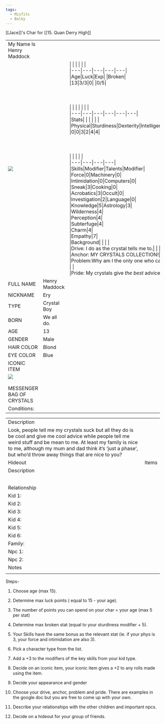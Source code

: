 ```yaml
---
tags:
  - Misfits
  - Balky
---
```

[[Jace]]'s Char for [[15. Quan Derry High]]

|   |   |   |
|---|---|---|
|My Name Is Henry Maddock|   |   |
|![](https://lh7-us.googleusercontent.com/3y98xIBFDPAGOHkm8rQCPq3AhrwYxhlvPGZVfN9G3PKdGe8-m2gjVZu_iMSJcblRrmmGRkGWOtIaltgeQO6PmLJgYsJQGUhDXg2MAzJEzvFqQyA2HH_wkuwWJ3YIN67kmRuT9bwlGJwpFzNJrY26e8k)|   |\|   \|   \|   \|   \|   \|<br>\|---\|---\|---\|---\|---\|<br>\|Age\|Luck\|Exp\|   \|Broken\|<br>\|13\|3/3\|0\|   \|0/5\|<br><br>  <br><br>\|   \|   \|   \|   \|   \|   \|<br>\|---\|---\|---\|---\|---\|---\|<br>\|Stats\|   \|   \|   \|   \|   \|<br>\|Physical\|Sturdiness\|Dexterity\|Intelligence\|Wisdom\|Charisma\|<br>\|0\|0\|3\|2\|4\|4\|<br><br>  <br><br>\|   \|   \|   \|   \|<br>\|---\|---\|---\|---\|<br>\|Skills\|Modifier\|Talents\|Modifier\|<br>\|Force\|0\|Machinery\|0\|<br>\|Intimidation\|0\|Computers\|0\|<br>\|Sneak\|3\|Cooking\|0\|<br>\|Acrobatics\|3\|Occult\|0\|<br>\|Investigation\|2\|Language\|0\|<br>\|Knowledge\|5\|Astrology\|3\|<br>\|Wilderness\|4\|<br>\|Perception\|4\|<br>\|Subterfuge\|4\|<br>\|Charm\|4\|<br>\|Empathy\|7\|<br>\|Background\|   \|   \|   \|<br>\|Drive: I do as the crystal tells me to.\|   \|   \|   \|<br>\|Anchor: MY CRYSTALS COLLECTION!\|   \|   \|   \|<br>\|Problem:Why am I the only one who can hear my crystals??\|   \|   \|   \|<br>\|Pride: My crystals give *the best* advice!\|   \|   \|   \||
|FULL NAME|Henry Maddock|
|NICKNAME|Ery|
|TYPE|Crystal Boy|
|BORN|We all do.|
|AGE|13|
|GENDER|Male|
|HAIR COLOR|Blond|
|EYE COLOR|Blue|
|ICONIC ITEM|   |
|![](https://lh7-us.googleusercontent.com/zxNZwrpvcNHT4AHtfakcfT2gj7Skj_67tDeDyMCo2Rjt1kuNvX4jbKlHprs0U4P9155_CV2r0dY-1lDq4naJAsIkHxoBBymg-BPtmOJkdAmH1Bh_DwcNJ2zqwXN5Tje1rHnqqEXXMlrx-7XAFI1KR4E)<br><br>MESSENGER BAG OF CRYSTALS|   |
|Conditions:|   |

  

|   |   |
|---|---|
|Description|   |
|Look, people tell me my crystals suck but all they do is be cool and give me cool advice while people tell me weird stuff and be mean to me. At least my family is nice to me, although my mum and dad think it’s ‘just a phase’, but who’d throw away things that are nice to you?|   |
|Hideout|Items|
|Description||
||
||
||
||
||
|Relationship|   |
|Kid 1:||
|Kid 2:||
|Kid 3:||
|Kid 4:||
|Kid 5:||
|Kid 6:||
|Family:||
|Npc 1:||
|Npc 2:||
|Notes|   |
||   |

  
  
  
  
  
  
  

Steps-

1. Choose age (max 15).
    
2. Determine max luck points ( equal to 15 - your age).
    
3. The number of points you can spend on your char = your age (max 5 per stat)
    
4. Determine max broken stat (equal to your sturdiness modifier + 5).
    
5. Your Skills have the same bonus as the relevant stat (ie. if your phys is 3, your force and intimidation are also 3).
    
6. Pick a character type from the list.
    
7. Add a +3 to the modifiers of the key skills from your kid type.
    
8. Decide on an iconic item, your iconic item gives a +2 to any rolls made using the item. 
    
9. Decide your appearance and gender
    
10. Choose your drive, anchor, problem and pride. There are examples in the google doc but you are free to come up with your own. 
    
11. Describe your relationships with the other children and important npcs.
    
12. Decide on a hideout for your group of friends.